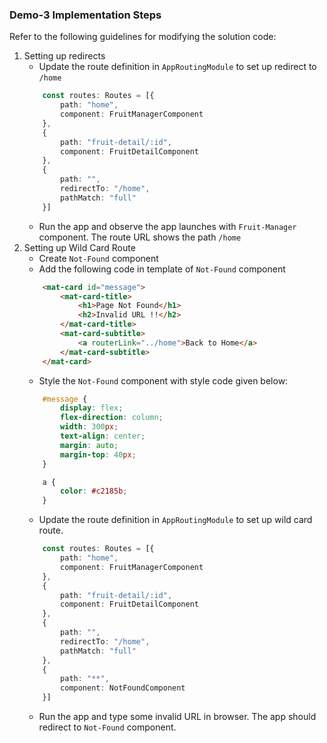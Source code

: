 ### Demo-3 Implementation Steps

Refer to the following guidelines for modifying the solution code:

1. Setting up redirects
    - Update the route definition in `AppRoutingModule` to set up redirect to `/home`
    ```ts
        const routes: Routes = [{
            path: "home",
            component: FruitManagerComponent
        },
        {
            path: "fruit-detail/:id",
            component: FruitDetailComponent
        }, 
        {
            path: "",
            redirectTo: "/home",
            pathMatch: "full"
        }]
    ```
    - Run the app and observe the app launches with `Fruit-Manager` component. The route URL shows the path `/home`
2. Setting up Wild Card Route
    - Create `Not-Found` component 
    - Add the following code in template of `Not-Found` component
    ```html
        <mat-card id="message">
            <mat-card-title>
                <h1>Page Not Found</h1>
                <h2>Invalid URL !!</h2>
            </mat-card-title>
            <mat-card-subtitle>
                <a routerLink="../home">Back to Home</a>
            </mat-card-subtitle>
        </mat-card>
    ```
    - Style the `Not-Found` component with style code given below:
    ```css
        #message {
            display: flex;
            flex-direction: column;
            width: 300px;
            text-align: center;
            margin: auto;
            margin-top: 40px;
        }

        a {
            color: #c2185b;
        }
    ```
    - Update the route definition in `AppRoutingModule` to set up wild card route.
    ```ts
        const routes: Routes = [{
            path: "home",
            component: FruitManagerComponent
        },
        {
            path: "fruit-detail/:id",
            component: FruitDetailComponent
        }, 
        {
            path: "",
            redirectTo: "/home",
            pathMatch: "full"
        },
        {
            path: "**",
            component: NotFoundComponent
        }]
    ```
    - Run the app and type some invalid URL in browser. The app should redirect to `Not-Found` component.
